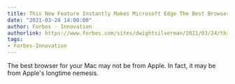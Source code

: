 ```yaml
---
title: This New Feature Instantly Makes Microsoft Edge The Best Browser On A Mac
date: "2021-03-24 14:00:00"
author: Forbes - Innovation
authorlink: https://www.forbes.com/sites/dwightsilverman/2021/03/24/this-new-feature-makes-microsoft-edge-the-best-browser-on-a-mac/
tags:
- Forbes-Innovation
---
```

The best browser for your Mac may not be from Apple. In fact, it may be from Apple's longtime nemesis.